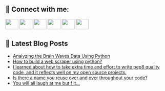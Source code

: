 ## 🔎 Connect with me:
[<img height="32" width="40" src="https://cdn.jsdelivr.net/npm/simple-icons@v5/icons/telegram.svg" />](https://t.me/bullbesh)
[<img height="32" width="40" src="https://cdn.jsdelivr.net/npm/simple-icons@v5/icons/vk.svg" />](https://vk.com/bullbesh)
[<img height="32" width="40" src="https://cdn.jsdelivr.net/npm/simple-icons@v5/icons/twitter.svg" />](https://twitter.com/bullbesh1)
[<img height="32" width="40" src="https://cdn.jsdelivr.net/npm/simple-icons@v5/icons/instagram.svg" />](https://www.instagram.com/bullbesh)
[<img height="32" width="40" src="https://cdn.jsdelivr.net/npm/simple-icons@v5/icons/reddit.svg" />](https://www.reddit.com/user/bullbesh)
[<img height="32" width="40" src="https://cdn.jsdelivr.net/npm/simple-icons@v5/icons/youtube.svg" />](https://www.youtube.com/channel/UCtfjRs6uzgq5mfm8S06WTcg)

## 📕 Latest Blog Posts
<!-- BLOG-POST-LIST:START -->
- [Analyzing the Brain Waves Data Using Python](https://www.reddit.com/r/Python/comments/vb4p7i/analyzing_the_brain_waves_data_using_python/)
- [How to build a web scraper using python?](https://www.reddit.com/r/Python/comments/vb4hzm/how_to_build_a_web_scraper_using_python/)
- [I learned about how to take extra time and effort to write pep8 quality code, and it reflects well on my open source projects.](https://www.reddit.com/r/Python/comments/vb3tw6/i_learned_about_how_to_take_extra_time_and_effort/)
- [Is there a name you reuse over and over throughout your code?](https://www.reddit.com/r/Python/comments/vb31v3/is_there_a_name_you_reuse_over_and_over/)
- [You will all laugh at me but f it...](https://www.reddit.com/r/Python/comments/vb2o7m/you_will_all_laugh_at_me_but_f_it/)
<!-- BLOG-POST-LIST:END -->
